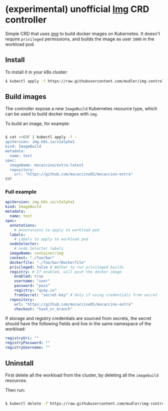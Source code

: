 # (experimental) unofficial [Img](https://github.com/genuinetools/img) CRD controller

Simple CRD that uses [img](https://github.com/genuinetools/img) to build docker images on Kubernetes. It doesn't require `privileged` permissions, and builds the image as user `1000` in the workload pod.

## Install

To install it in your k8s cluster:

```bash
$ kubectl apply -f https://raw.githubusercontent.com/mudler/img-controller/master/hack/kube.yaml
```

## Build images

The controller expose a new `ImageBuild` Kubernetes resource type, which can be used to build docker images with `img`.

To build an image, for example:

```bash

$ cat <<EOF | kubectl apply -f -
apiVersion: img.k8s.io/v1alpha1
kind: ImageBuild
metadata:
  name: test
spec:
  imageName: mocaccino/extra:latest
  repository: 
    url: "https://github.com/mocaccinoOS/mocaccino-extra"
EOF
```


### Full example


```yaml
apiVersion: img.k8s.io/v1alpha1
kind: ImageBuild
metadata:
  name: test
spec:
  annotations:
    # Annotations to apply to workload pod
  labels:
    # Labels to apply to workload pod
  nodeSelector:
    # node Selector labels
  imageName: container/img
  context: "./foo/bar"
  dockerfile: "./foo/bar/Dockerfile"
  privileged: false # Wether to run privileged builds
  registry: # If enabled, will push the docker image
    enabled: true
    username: "user"
    password: "pass"
    registry: "quay.io"
    fromSecret: "secret-key" # Only if using credentials from secret
  repository: 
    url: "https://github.com/mocaccinoOS/mocaccino-extra"
    checkout: "hash_or_branch"

```

If storage and registry credentials are sourced from secrets, the secret should have the following fields and live in the same namespace of the workload:

```yaml
registryUri: ""
registryPassword: ""
registryUsername: ""
```

## Uninstall

First delete all the workload from the cluster, by deleting all the `imagebuild` resources.

Then run:

```bash

$ kubectl delete -f https://raw.githubusercontent.com/mudler/img-controller/master/hack/kube.yaml

```
